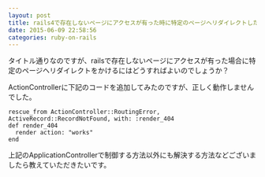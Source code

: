 ```yaml
---
layout: post
title: rails4で存在しないページにアクセスが有った時に特定のページヘリダイレクトしたい。
date: 2015-06-09 22:58:56
categories: ruby-on-rails
---
```

<!-- {% raw %} -->
<p>タイトル通りなのですが、railsで存在しないページにアクセスが有った場合に特定のページヘリダイレクトをかけるにはどうすればよいのでしょうか？</p>

<p>ActionControllerに下記のコードを追加してみたのですが、正しく動作しませんでした。</p>

<pre><code>rescue_from ActionController::RoutingError, ActiveRecord::RecordNotFound, with: :render_404
def render_404
  render action: "works"
end  
</code></pre>

<p>上記のApplicationControllerで制御する方法以外にも解決する方法などございましたら教えていただきたいです。</p>
<!-- {% endraw %} -->
